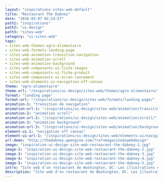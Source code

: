 ```yaml
---
layout: "inspirations-sites-web-default"
title: "Restaurant The Dabney"
date: "2016-03-07 02:24:57"
path1: "inspirations"
path2: "ui-design"
path3: "sites-web"
category: "ui-sites-web"
tags:
- sites-web-themes-agro-alimentaire
- sites-web-formats-landing-page
- sites-web-animation-transition-navigation
- sites-web-animation-scroll
- sites-web-animation-background
- sites-web-composants-ui-liste-images
- sites-web-composants-ui-fiche-produit
- sites-web-composants-ui-ecran-lancement
- sites-web-elements-ui-navigation-off-canvas
theme: "agro-alimentaire"
theme-url: "/inspirations/ui-design/sites-web/themes/agro-alimentaire/"
format: "landing page"
format-url: "/inspirations/ui-design/sites-web/formats/landing-page/"
animation-1: "transition de navigation"
animation-url-1: "/inspirations/ui-design/sites-web/animation/transition-navigation/"
animation-2: "animation scroll"
animation-url-2: "/inspirations/ui-design/sites-web/animation/scroll/"
animation-3: "animation background"
animation-url-3: "/inspirations/ui-design/sites-web/animation/background/"
element-ui-1: "navigation off canvas"
element-ui-url-1: "/inspirations/ui-design/sites-web/elements-ui/navigation-off-canvas/"
url-demo: "http://thedabney.wpengine.com/?ref=magazineduwebdesign"
image: "inspiration-ui-design-site-web-restaurant-the-dabney-1.jpg"
image-2: "inspiration-ui-design-site-web-restaurant-the-dabney-2.jpg"
image-3: "inspiration-ui-design-site-web-restaurant-the-dabney-3.jpg"
image-4: "inspiration-ui-design-site-web-restaurant-the-dabney-4.jpg"
image-5: "inspiration-ui-design-site-web-restaurant-the-dabney-5.jpg"
intro: "Site web d'un restaurant de Washington, DC. Les illustrations en arrière-plan et les transitions de navigation donnent envie de réserver. Dommage qu'il soit si loin."
description: "Site web d'un restaurant de Washington, DC. Les illustrations en arrière-plan et les transitions de navigation donnent envie de réserver. Dommage qu'il soit si loin."
---
```

